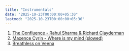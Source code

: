 ```yaml
---
title: "Instrumentals"
date: "2025-10-23T00:00:00+05:30"
lastmod: "2025-10-23T00:00:00+05:30" 
---
```


1. [The Confluence - Rahul Sharma & Richard Clayderman](https://music.youtube.com/watch?v=Y-CoQMTReuQ)
2. [Maxence Cyrin - Where is my mind (slowed)](https://youtu.be/0VZghMkvN6c)
3. [Breathless on Veena](https://youtu.be/eaQvIL-leCo)